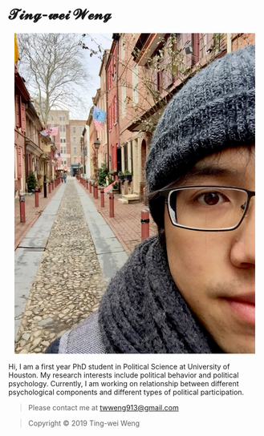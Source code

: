 # 𝓣𝓲𝓷𝓰-𝔀𝓮𝓲 𝓦𝓮𝓷𝓰

<p align="center">
  <img width="480" height="640" src="IMG_4774.jpg"/><div>



Hi, I am a first year PhD student in Political Science at University of Houston.
My research interests include political behavior and political psychology. Currently, I am working on relationship between different psychological components and different types of political participation.

>Please contact me at <twweng913@gmail.com>



>Copyright © 2019 Ting-wei Weng
